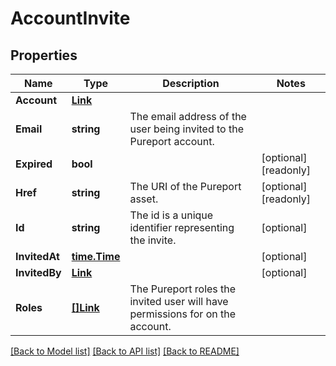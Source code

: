 # AccountInvite

## Properties

Name | Type | Description | Notes
------------ | ------------- | ------------- | -------------
**Account** | [**Link**](Link.md) |  | 
**Email** | **string** | The email address of the user being invited to the Pureport account. | 
**Expired** | **bool** |  | [optional] [readonly] 
**Href** | **string** | The URI of the Pureport asset. | [optional] [readonly] 
**Id** | **string** | The id is a unique identifier representing the invite. | [optional] 
**InvitedAt** | [**time.Time**](time.Time.md) |  | [optional] 
**InvitedBy** | [**Link**](Link.md) |  | [optional] 
**Roles** | [**[]Link**](Link.md) | The Pureport roles the invited user will have permissions for on the account. | 

[[Back to Model list]](../README.md#documentation-for-models) [[Back to API list]](../README.md#documentation-for-api-endpoints) [[Back to README]](../README.md)


